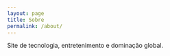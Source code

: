 ```yaml
---
layout: page
title: Sobre
permalink: /about/
---
```


Site de tecnologia, entretenimento e dominação global.
